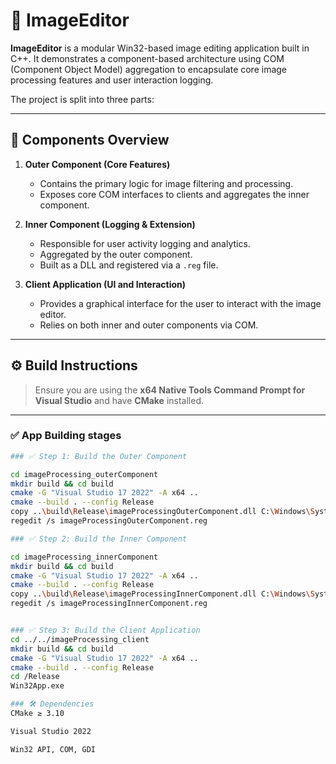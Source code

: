 # 🎨 ImageEditor

**ImageEditor** is a modular Win32-based image editing application built in C++. It demonstrates a component-based architecture using COM (Component Object Model) aggregation to encapsulate core image processing features and user interaction logging.

The project is split into three parts:

---

## 🧩 Components Overview

1. **Outer Component (Core Features)**
   - Contains the primary logic for image filtering and processing.
   - Exposes core COM interfaces to clients and aggregates the inner component.

2. **Inner Component (Logging & Extension)**
   - Responsible for user activity logging and analytics.
   - Aggregated by the outer component.
   - Built as a DLL and registered via a `.reg` file.

3. **Client Application (UI and Interaction)**
   - Provides a graphical interface for the user to interact with the image editor.
   - Relies on both inner and outer components via COM.

---

## ⚙️ Build Instructions

> Ensure you are using the **x64 Native Tools Command Prompt for Visual Studio** and have **CMake** installed.

---
### ✅ App Building stages


```sh
### ✅ Step 1: Build the Outer Component

cd imageProcessing_outerComponent
mkdir build && cd build
cmake -G "Visual Studio 17 2022" -A x64 ..
cmake --build . --config Release
copy ..\build\Release\imageProcessingOuterComponent.dll C:\Windows\System32\
regedit /s imageProcessingOuterComponent.reg

### ✅ Step 2: Build the Inner Component

cd imageProcessing_innerComponent
mkdir build && cd build
cmake -G "Visual Studio 17 2022" -A x64 ..
cmake --build . --config Release
copy ..\build\Release\imageProcessingInnerComponent.dll C:\Windows\System32\
regedit /s imageProcessingInnerComponent.reg


### ✅ Step 3: Build the Client Application
cd ../../imageProcessing_client
mkdir build && cd build
cmake -G "Visual Studio 17 2022" -A x64 ..
cmake --build . --config Release
cd /Release 
Win32App.exe

### 🛠️ Dependencies
CMake ≥ 3.10

Visual Studio 2022

Win32 API, COM, GDI

